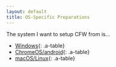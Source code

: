 ```yaml
---
layout: default
title: OS-Specific Preparations
---
```


The system I want to setup CFW from is...

- [Windows](windows.html){: .a-table}
- [ChromeOS/android](android.html){: .a-table}
- [macOS/Linux](linux.html){: .a-table}
